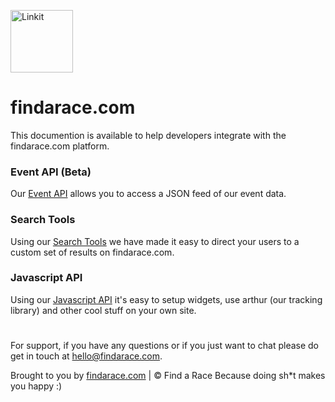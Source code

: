 <p align="left"><a href="https://findarace.com" target="_blank"><img width="100" height="100" src="https://avatars1.githubusercontent.com/u/44780079?s=200&amp;v=4" alt="Linkit"></a></p>

# findarace.com

This documention is available to help developers integrate with the findarace.com platform.

### Event API (Beta)

Our [Event API](https://github.com/findarace/docs/blob/master/event/api.md) allows you to access a JSON feed of our event data.

### Search Tools

Using our [Search Tools](https://github.com/findarace/docs/blob/master/event/search.md) we have made it easy to direct your users to a custom set of results on findarace.com.

### Javascript API

Using our [Javascript API](https://github.com/findarace/docs/blob/master/javascript.md) it's easy to setup widgets, use arthur (our tracking library) and other cool stuff on your own site.

#
For support, if you have any questions or if you just want to chat please do get in touch at [hello@findarace.com](mailto:hello@findarace.com).

Brought to you by [findarace.com](https://findarace.com) | &copy; Find a Race
Because doing sh*t makes you happy :)
